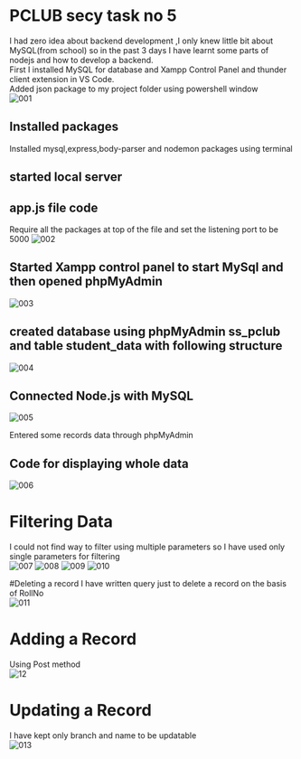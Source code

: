 # PCLUB secy task no 5
I had zero idea about backend development ,I only knew little bit about MySQL(from school) so in the past 3 days I have learnt some parts of nodejs and how to develop a backend.<br/>
First I installed MySQL for database and Xampp Control Panel and thunder client extension in VS Code.<br/>
Added json package to my project folder using powershell window<br/>
![001](https://user-images.githubusercontent.com/97836807/184943987-d04bb592-aa82-48bd-baee-fe9c544bb0d2.png)
## Installed packages
Installed mysql,express,body-parser and nodemon packages using terminal </br>
## started local server
## app.js file code
Require all the packages at top of the file and set the listening port to be 5000
![002](https://user-images.githubusercontent.com/97836807/184944042-1107b677-2221-4e54-91d9-5118b4deee5e.png)

## Started Xampp control panel to start MySql and then opened phpMyAdmin
![003](https://user-images.githubusercontent.com/97836807/184944089-147f139c-f0b7-45d7-b451-33ab6dae1f64.png)

## created database using phpMyAdmin ss_pclub and table student_data with following structure
![004](https://user-images.githubusercontent.com/97836807/184944139-abbaa775-74cb-4766-806a-4197cf4d3fba.png)

## Connected Node.js with MySQL
![005](https://user-images.githubusercontent.com/97836807/184944187-a0c5d3ec-4987-46a4-a4ff-ae6508fe8372.png)

Entered some records data through phpMyAdmin<br/>
## Code for displaying whole data
![006](https://user-images.githubusercontent.com/97836807/184944233-12d250e8-8c7e-43aa-844a-f82ef4ac1c48.png)

# Filtering Data
I could not find way to filter using multiple parameters so I have used only single parameters for filtering<br/>
![007](https://user-images.githubusercontent.com/97836807/184944290-496587da-ce11-4b79-847c-43f497dfb457.png)
![008](https://user-images.githubusercontent.com/97836807/184944316-58638fbf-bc5d-4dae-b32f-5f451aa8aeae.png)
![009](https://user-images.githubusercontent.com/97836807/184944334-4ee3087f-43d8-4437-9556-e6a66eadc2b9.png)
![010](https://user-images.githubusercontent.com/97836807/184944351-6166c4d4-8b65-4a42-bb4c-86ca5c7e3f52.png)

#Deleting a record
I have written query just to delete a record on the basis of RollNo</br>
![011](https://user-images.githubusercontent.com/97836807/184944418-abaf1d2f-6e39-4d4f-8339-40dc2e1a403f.png)

# Adding a Record
Using Post method</br>
![12](https://user-images.githubusercontent.com/97836807/184944455-36329785-48a3-4afe-8b61-a06791e56d7d.png)

# Updating a Record
I have kept only branch and name to be updatable</br>
![013](https://user-images.githubusercontent.com/97836807/184944499-6de34cd8-f6cd-4d82-9ea2-89188de1173b.png)





